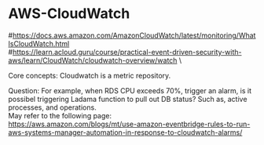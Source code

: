 # AWS-CloudWatch
#https://docs.aws.amazon.com/AmazonCloudWatch/latest/monitoring/WhatIsCloudWatch.html \
#https://learn.acloud.guru/course/practical-event-driven-security-with-aws/learn/CloudWatch/cloudwatch-overview/watch \

Core concepts:
Cloudwatch is a metric repository.

Question:
For example, when RDS CPU exceeds 70%, trigger an alarm, is it possibel triggering Ladama function to pull out DB status?
Such as, active processes, and operations. \
May refer to the following page: \
https://aws.amazon.com/blogs/mt/use-amazon-eventbridge-rules-to-run-aws-systems-manager-automation-in-response-to-cloudwatch-alarms/
